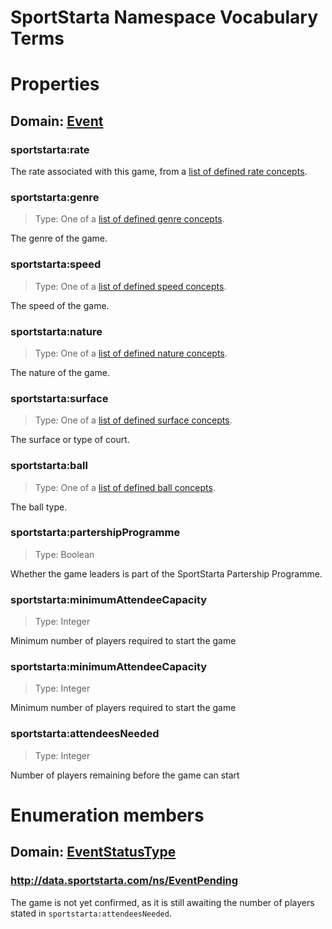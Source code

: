 # SportStarta Namespace Vocabulary Terms

# Properties

## Domain: [Event](http://schema.org/Event) 

### sportstarta:rate

The rate associated with this game, from a [list of defined rate concepts](http://www.client1.sport.sportstarta.com/api/concepts/rate). 

### sportstarta:genre

> Type: One of a [list of defined genre concepts](http://www.client1.sport.sportstarta.com/api/concepts/genre). 

The genre of the game. 

### sportstarta:speed

> Type: One of a [list of defined speed concepts](http://www.client1.sport.sportstarta.com/api/concepts/speed). 

The speed of the game. 

### sportstarta:nature

> Type: One of a [list of defined nature concepts](http://www.client1.sport.sportstarta.com/api/concepts/nature). 

The nature of the game.

### sportstarta:surface

> Type: One of a [list of defined surface concepts](http://www.client1.sport.sportstarta.com/api/concepts/surface). 

The surface or type of court.

### sportstarta:ball

> Type: One of a [list of defined ball concepts](http://www.client1.sport.sportstarta.com/api/concepts/ball). 

The ball type.

### sportstarta:partershipProgramme

> Type: Boolean

Whether the game leaders is part of the SportStarta Partership Programme.

### sportstarta:minimumAttendeeCapacity

> Type: Integer

Minimum number of players required to start the game

### sportstarta:minimumAttendeeCapacity

> Type: Integer

Minimum number of players required to start the game

### sportstarta:attendeesNeeded

> Type: Integer

Number of players remaining before the game can start


# Enumeration members

## Domain: [EventStatusType](http://schema.org/EventStatusType) 

### http://data.sportstarta.com/ns/EventPending

The game is not yet confirmed, as it is still awaiting the number of players stated in `sportstarta:attendeesNeeded`.
